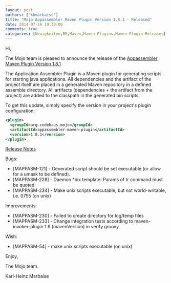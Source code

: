 ```yaml
---
layout: post
authors: ["khmarbaise"]
title: "Mojo Appassembler Maven Plugin Version 1.8.1 - Released"
date: 2014-07-16 19:30:00
comments: true
categories: [Neuigkeiten,BM,Maven,Maven-Plugins,Maven-Plugin-Releases]
---
```

Hi,

The Mojo team is pleased to announce the release of the 
[Appassembler Maven Plugin Version 1.8.1](http://mojo.codehaus.org/appassembler/appassembler-maven-plugin/)

The Application Assembler Plugin is a Maven plugin for generating scripts for
starting java applications. All dependencies and the artifact of the project
itself are placed in a generated Maven repository in a defined assemble
directory. All artifacts (dependencies + the artifact from the project) are
added to the classpath in the generated bin scripts.

To get this update, simply specify the version in your project's plugin configuration: 

```xml
<plugin>
  <groupId>org.codehaus.mojo</groupId>
  <artifactId>appassembler-maven-plugin</artifactId>
  <version>1.8.1</version>
</plugin>
```

<!-- more -->

[Release Notes](http://jira.codehaus.org/secure/ReleaseNote.jspa?projectId=11780&version=20322)

Bugs:

 * [MAPPASM-121] - Generated script should be set executable (or allow for a umask to be defined).
 * [MAPPASM-228] - Daemon *nix template: Params of tr command must be quoted
 * [MAPPASM-234] - Make unix scripts executable, but not world-writable, i.e. 0755 (on unix)

Improvements:

 * [MAPPASM-230] - Failed to create directory for log/temp files
 * [MAPPASM-233] - Change integration tests according to maven-invoker-plugin 1.9 (mavenVersion) in verify.groovy

Wish:

 * [MAPPASM-54] - make unix scripts executable (on unix)


Enjoy,

The Mojo team.

Karl-Heinz Marbaise
